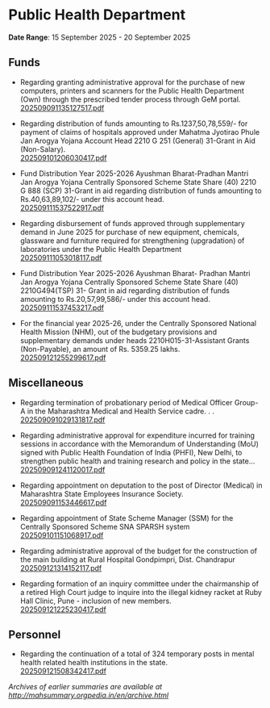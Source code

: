 # Public Health Department

**Date Range**: 15 September 2025 - 20 September 2025


## Funds
- Regarding granting administrative approval for the purchase of new computers, printers and scanners for the Public Health Department (Own) through the prescribed tender process through GeM portal.\
  [202509091135127517.pdf](https://gr.maharashtra.gov.in/Site/Upload/Government%20Resolutions/English/202509091135127517.pdf)

- Regarding distribution of funds amounting to Rs.1237,50,78,559/- for payment of claims of hospitals approved under Mahatma Jyotirao Phule Jan Arogya Yojana Account Head 2210 G 251 (General) 31-Grant in Aid (Non-Salary).\
  [202509101206030417.pdf](https://gr.maharashtra.gov.in/Site/Upload/Government%20Resolutions/English/202509101206030417.pdf)

- Fund Distribution Year 2025-2026  Ayushman Bharat-Pradhan Mantri Jan Arogya Yojana Centrally Sponsored Scheme State Share (40) 2210 G 888 (SCP) 31-Grant in aid regarding distribution of funds amounting to Rs.40,63,89,102/- under this account head.\
  [202509111537522917.pdf](https://gr.maharashtra.gov.in/Site/Upload/Government%20Resolutions/English/202509111537522917.pdf)

- Regarding disbursement of funds approved through supplementary demand in June 2025 for purchase of new equipment, chemicals, glassware and furniture required for strengthening (upgradation) of laboratories under the Public Health Department\
  [202509111053018117.pdf](https://gr.maharashtra.gov.in/Site/Upload/Government%20Resolutions/English/202509111053018117.pdf)

- Fund Distribution Year 2025-2026  Ayushman Bharat- Pradhan Mantri Jan Arogya Yojana Centrally Sponsored Scheme State Share (40) 2210G494(TSP) 31- Grant in aid regarding distribution of funds amounting to Rs.20,57,99,586/- under this account head.\
  [202509111537453217.pdf](https://gr.maharashtra.gov.in/Site/Upload/Government%20Resolutions/English/202509111537453217.pdf)

- For the financial year 2025-26, under the Centrally Sponsored National Health Mission (NHM), out of the budgetary provisions and supplementary demands under heads 2210H015-31-Assistant Grants (Non-Payable), an amount of Rs. 5359.25 lakhs.\
  [202509121255299617.pdf](https://gr.maharashtra.gov.in/Site/Upload/Government%20Resolutions/English/202509121255299617.pdf)

## Miscellaneous
- Regarding termination of probationary period of Medical Officer Group-A in the Maharashtra Medical and Health Service cadre. . .\
  [202509091029131817.pdf](https://gr.maharashtra.gov.in/Site/Upload/Government%20Resolutions/English/202509091029131817.pdf)

- Regarding administrative approval for expenditure incurred for training sessions in accordance with the Memorandum of Understanding (MoU) signed with Public Health Foundation of India (PHFI), New Delhi, to strengthen public health and training research and policy in the state...\
  [202509091241120017.pdf](https://gr.maharashtra.gov.in/Site/Upload/Government%20Resolutions/English/202509091241120017.pdf)

- Regarding appointment on deputation to the post of Director (Medical) in Maharashtra State Employees Insurance Society.\
  [202509091153446617.pdf](https://gr.maharashtra.gov.in/Site/Upload/Government%20Resolutions/English/202509091153446617.pdf)

- Regarding appointment of State Scheme Manager (SSM) for the Centrally Sponsored Scheme SNA SPARSH system\
  [202509101151068917.pdf](https://gr.maharashtra.gov.in/Site/Upload/Government%20Resolutions/English/202509101151068917.pdf)

- Regarding administrative approval of the budget for the construction of the main building at Rural Hospital Gondpimpri, Dist. Chandrapur\
  [202509121314152117.pdf](https://gr.maharashtra.gov.in/Site/Upload/Government%20Resolutions/English/202509121314152117.pdf)

- Regarding formation of an inquiry committee under the chairmanship of a retired High Court judge to inquire into the illegal kidney racket at Ruby Hall Clinic, Pune - inclusion of new members.\
  [202509121225230417.pdf](https://gr.maharashtra.gov.in/Site/Upload/Government%20Resolutions/English/202509121225230417....pdf)

## Personnel
- Regarding the continuation of a total of 324 temporary posts in mental health related health institutions in the state.\
  [202509121508342417.pdf](https://gr.maharashtra.gov.in/Site/Upload/Government%20Resolutions/English/202509121508342417.pdf)


*Archives of earlier summaries are available at http://mahsummary.orgpedia.in/en/archive.html*